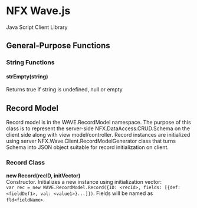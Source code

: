 # NFX Wave.js
Java Script Client Library

## General-Purpose Functions
### String Functions
#### strEmpty(string)
Returns true if string is undefined, null or empty

## Record Model
Record model is in the WAVE.RecordModel namespace. The purpose of this class is to represent 
the server-side NFX.DataAccess.CRUD.Schema on the client side along with view model/controller. 
Record instances are initialized using server NFX.Wave.Client.RecordModelGenerator class that turns
Schema into JSON object suitable for record initialization on client.
### Record Class
**new Record(recID, initVector)**  
Constructor. Initializes a new instance using initialization vector:  
 `var rec = new WAVE.RecordModel.Record({ID: <recId>, fields: [{def: <fieldDef1>, val: <value1>}...]})`.
Fields will be named as `fld<fieldName>`.

